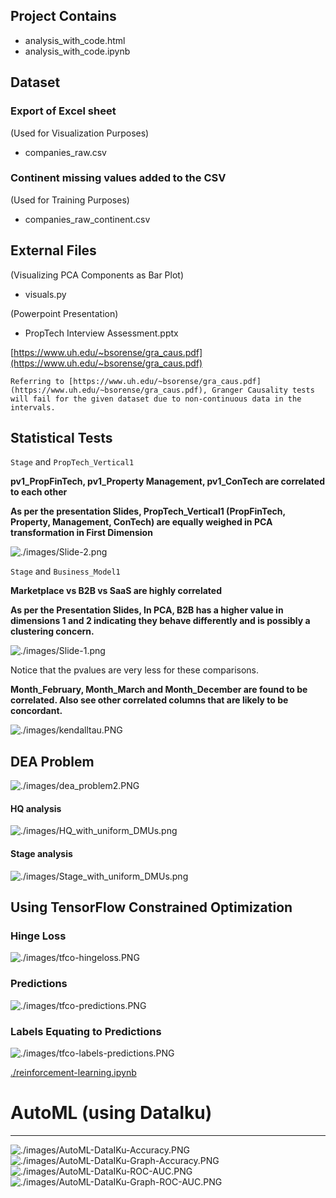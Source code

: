 Project Contains
----------------

- analysis_with_code.html
- analysis_with_code.ipynb

Dataset
-------

### Export of Excel sheet

(Used for Visualization Purposes)

- companies_raw.csv

### Continent missing values added to the CSV

(Used for Training Purposes)

- companies_raw_continent.csv

External Files
--------------

(Visualizing PCA Components as Bar Plot)

- visuals.py

(Powerpoint Presentation)

- PropTech Interview Assessment.pptx

[https://www.uh.edu/~bsorense/gra_caus.pdf](https://www.uh.edu/~bsorense/gra_caus.pdf)

```
Referring to [https://www.uh.edu/~bsorense/gra_caus.pdf](https://www.uh.edu/~bsorense/gra_caus.pdf), Granger Causality tests will fail for the given dataset due to non-continuous data in the intervals. 
```

Statistical Tests
-----------------

`Stage` and `PropTech_Vertical1`

**pv1_PropFinTech, pv1_Property Management, pv1_ConTech are correlated to each other**

**As per the presentation Slides, PropTech_Vertical1 (PropFinTech, Property, Management, ConTech) are equally weighed in PCA transformation in First Dimension**

![./images/Slide-2.png](./images/Slide-2.png)

`Stage` and `Business_Model1`

**Marketplace vs B2B vs SaaS are highly correlated**

**As per the Presentation Slides, In PCA, B2B has a higher value in dimensions 1 and 2 indicating they behave differently and is possibly a clustering concern.**

![./images/Slide-1.png](./images/Slide-1.png)

Notice that the pvalues are very less for these comparisons.

**Month_February, Month_March and Month_December are found to be correlated. Also see other correlated columns that are likely to be concordant.**

![./images/kendalltau.PNG](./images/kendalltau.PNG)

DEA Problem
-----------

![./images/dea_problem2.PNG](./images/dea_problem2.PNG)

#### HQ analysis

![./images/HQ_with_uniform_DMUs.png](./images/HQ_with_uniform_DMUs.png)

#### Stage analysis

![./images/Stage_with_uniform_DMUs.png](./images/Stage_with_uniform_DMUs.png)

Using TensorFlow Constrained Optimization
-----------------------------------------

### Hinge Loss

![./images/tfco-hingeloss.PNG](./images/tfco-hingeloss.PNG)

### Predictions

![./images/tfco-predictions.PNG](./images/tfco-predictions.PNG)

### Labels Equating to Predictions

![./images/tfco-labels-predictions.PNG](./images/tfco-labels-predictions.PNG)

[./reinforcement-learning.ipynb](./reinforcement-learning.ipynb)

# AutoML (using DataIku)
------------------------

![./images/AutoML-DataIKu-Accuracy.PNG](./images/AutoML-DataIKu-Accuracy.PNG)
![./images/AutoML-DataIKu-Graph-Accuracy.PNG](./images/AutoML-DataIKu-Graph-Accuracy.PNG)
![./images/AutoML-DataIKu-ROC-AUC.PNG](./images/AutoML-DataIKu-ROC-AUC.PNG)
![./images/AutoML-DataIKu-Graph-ROC-AUC.PNG](./images/AutoML-DataIKu-Graph-ROC-AUC.PNG)
